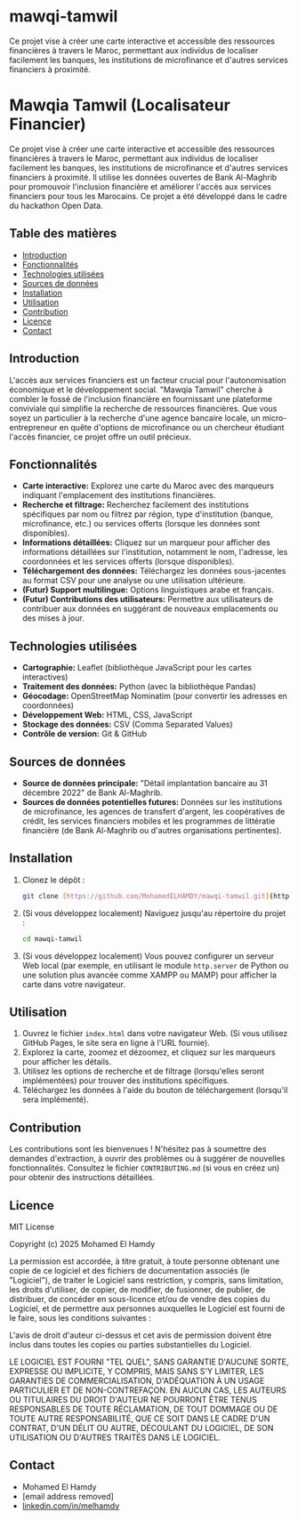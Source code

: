 # mawqi-tamwil
Ce projet vise à créer une carte interactive et accessible des ressources financières à travers le Maroc, permettant aux individus de localiser facilement les banques, les institutions de microfinance et d'autres services financiers à proximité. 
# Mawqia Tamwil (Localisateur Financier)

Ce projet vise à créer une carte interactive et accessible des ressources financières à travers le Maroc, permettant aux individus de localiser facilement les banques, les institutions de microfinance et d'autres services financiers à proximité. Il utilise les données ouvertes de Bank Al-Maghrib pour promouvoir l'inclusion financière et améliorer l'accès aux services financiers pour tous les Marocains.  Ce projet a été développé dans le cadre du hackathon Open Data.

## Table des matières

- [Introduction](#introduction)
- [Fonctionnalités](#fonctionnalités)
- [Technologies utilisées](#technologies-utilisées)
- [Sources de données](#sources-de-données)
- [Installation](#installation)
- [Utilisation](#utilisation)
- [Contribution](#contribution)
- [Licence](#licence)
- [Contact](#contact)

## Introduction

L'accès aux services financiers est un facteur crucial pour l'autonomisation économique et le développement social. "Mawqia Tamwil" cherche à combler le fossé de l'inclusion financière en fournissant une plateforme conviviale qui simplifie la recherche de ressources financières. Que vous soyez un particulier à la recherche d'une agence bancaire locale, un micro-entrepreneur en quête d'options de microfinance ou un chercheur étudiant l'accès financier, ce projet offre un outil précieux.

## Fonctionnalités

*   **Carte interactive:** Explorez une carte du Maroc avec des marqueurs indiquant l'emplacement des institutions financières.
*   **Recherche et filtrage:** Recherchez facilement des institutions spécifiques par nom ou filtrez par région, type d'institution (banque, microfinance, etc.) ou services offerts (lorsque les données sont disponibles).
*   **Informations détaillées:** Cliquez sur un marqueur pour afficher des informations détaillées sur l'institution, notamment le nom, l'adresse, les coordonnées et les services offerts (lorsque disponibles).
*   **Téléchargement des données:** Téléchargez les données sous-jacentes au format CSV pour une analyse ou une utilisation ultérieure.
*   **(Futur) Support multilingue:** Options linguistiques arabe et français.
*   **(Futur) Contributions des utilisateurs:** Permettre aux utilisateurs de contribuer aux données en suggérant de nouveaux emplacements ou des mises à jour.

## Technologies utilisées

*   **Cartographie:** Leaflet (bibliothèque JavaScript pour les cartes interactives)
*   **Traitement des données:** Python (avec la bibliothèque Pandas)
*   **Géocodage:** OpenStreetMap Nominatim (pour convertir les adresses en coordonnées)
*   **Développement Web:** HTML, CSS, JavaScript
*   **Stockage des données:** CSV (Comma Separated Values)
*   **Contrôle de version:** Git & GitHub

## Sources de données

*   **Source de données principale:** "Détail implantation bancaire au 31 décembre 2022" de Bank Al-Maghrib.
*   **Sources de données potentielles futures:** Données sur les institutions de microfinance, les agences de transfert d'argent, les coopératives de crédit, les services financiers mobiles et les programmes de littératie financière (de Bank Al-Maghrib ou d'autres organisations pertinentes).

## Installation

1.  Clonez le dépôt :

    ```bash
    git clone [https://github.com/MohamedELHAMDY/mawqi-tamwil.git](https://www.google.com/search?q=https://github.com/MohamedELHAMDY/mawqi-tamwil.git)  # Remplacez par l'URL de votre dépôt
    ```

2.  (Si vous développez localement) Naviguez jusqu'au répertoire du projet :

    ```bash
    cd mawqi-tamwil
    ```

3.  (Si vous développez localement) Vous pouvez configurer un serveur Web local (par exemple, en utilisant le module `http.server` de Python ou une solution plus avancée comme XAMPP ou MAMP) pour afficher la carte dans votre navigateur.

## Utilisation

1.  Ouvrez le fichier `index.html` dans votre navigateur Web. (Si vous utilisez GitHub Pages, le site sera en ligne à l'URL fournie).
2.  Explorez la carte, zoomez et dézoomez, et cliquez sur les marqueurs pour afficher les détails.
3.  Utilisez les options de recherche et de filtrage (lorsqu'elles seront implémentées) pour trouver des institutions spécifiques.
4.  Téléchargez les données à l'aide du bouton de téléchargement (lorsqu'il sera implémenté).

## Contribution

Les contributions sont les bienvenues ! N'hésitez pas à soumettre des demandes d'extraction, à ouvrir des problèmes ou à suggérer de nouvelles fonctionnalités. Consultez le fichier `CONTRIBUTING.md` (si vous en créez un) pour obtenir des instructions détaillées.

## Licence

MIT License

Copyright (c) 2025 Mohamed El Hamdy

La permission est accordée, à titre gratuit, à toute personne obtenant une copie
de ce logiciel et des fichiers de documentation associés (le "Logiciel"), de
traiter le Logiciel sans restriction, y compris, sans limitation, les droits
d'utiliser, de copier, de modifier, de fusionner, de publier, de distribuer, de
concéder en sous-licence et/ou de vendre des copies du Logiciel, et de
permettre aux personnes auxquelles le Logiciel est fourni de le faire, sous
les conditions suivantes :   

L'avis de droit d'auteur ci-dessus et cet avis de permission doivent être
inclus dans toutes les copies ou parties substantielles du Logiciel.

LE LOGICIEL EST FOURNI "TEL QUEL", SANS GARANTIE D'AUCUNE SORTE, EXPRESSE
OU IMPLICITE, Y COMPRIS, MAIS SANS S'Y LIMITER, LES GARANTIES DE
COMMERCIALISATION, D'ADÉQUATION À UN USAGE PARTICULIER ET DE
NON-CONTREFAÇON. EN AUCUN CAS, LES AUTEURS OU TITULAIRES DU DROIT
D'AUTEUR NE POURRONT ÊTRE TENUS RESPONSABLES DE TOUTE RÉCLAMATION,
DE TOUT DOMMAGE OU DE TOUTE AUTRE RESPONSABILITÉ, QUE CE SOIT DANS
LE CADRE D'UN CONTRAT, D'UN DÉLIT OU AUTRE, DÉCOULANT DU LOGICIEL,
DE SON UTILISATION OU D'AUTRES TRAITÉS DANS LE LOGICIEL.   


## Contact

*   Mohamed El Hamdy
*   [email address removed]
*   [linkedin.com/in/melhamdy](linkedin.com/in/melhamdy)

